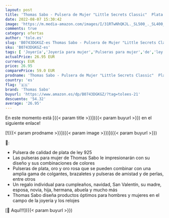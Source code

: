 ```yaml
---
layout: post
title: 'Thomas Sabo - Pulsera de Mujer "Little Secrets Classic"  Plata de Ley 925  baño de oro rosa de 18 quilates  Beige/Rosa'
date: 2022-08-07 15:30:42
image: 'https://m.media-amazon.com/images/I/31RTwNhQKJL._SL500_._SL400_.jpg'
comments: true
category: ofertas
author: 'tole.es'
slug: 'B0743DGKGZ-es Thomas Sabo - Pulsera de Mujer "Little Secrets Classic"...'
sku: 'B0743DGKGZ-es'
tags: [ 'Joyería','Joyería para mujer','Pulseras para mujer','de','ley','plata','thomas sabo','🇪🇸', ]
actualPrice: 26.95 EUR
currency: EUR
price: 26.95
comparePrice: 59.0 EUR
prodname: 'Thomas Sabo - Pulsera de Mujer "Little Secrets Classic"  Plata de Ley 925  baño de oro rosa de 18 quilates  Beige/Rosa'
country: 'es'
flag: '🇪🇸'
brand: 'Thomas Sabo'
buyurl: 'https://www.amazon.es/dp/B0743DGKGZ/?tag=tolees-21'
descuento: '54.32'
average: '26.95'
---
```


En este momento está [{{< param title >}}]({{< param buyurl >}}) en el siguiente enlace!

[![{{< param prodname >}}]({{< param image >}})]({{< param buyurl >}})

🔎:

- Pulsera de calidad de plata de ley 925
- Las pulseras para mujer de Thomas Sabo le impresionarán con su diseño y sus combinaciones de colores
- Pulseras de plata, oro y oro rosa que se pueden combinar con una amplia gama de colgantes, brazaletes y pulseras de amistad y de perlas, entre otros
- Un regalo individual para cumpleaños, navidad, San Valentín, su madre, esposa, novia, hija, hermana, abuela y mucho más
- Thomas Sabo diseña productos óptimos para hombres y mujeres en el campo de la joyería y los relojes

[🛒 Aquí!!!]({{< param buyurl >}})
